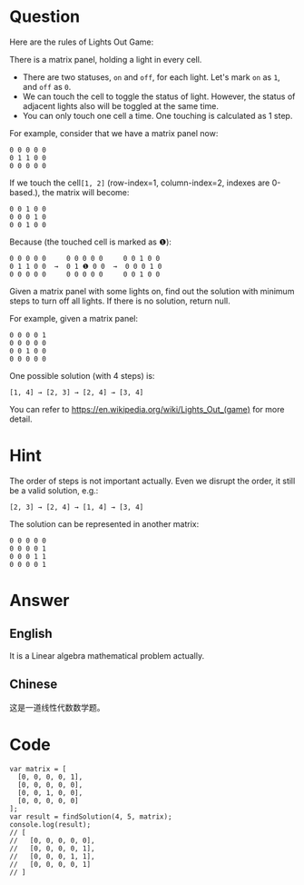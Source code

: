 # Question

Here are the rules of Lights Out Game:

There is a matrix panel, holding a light in every cell.
* There are two statuses, `on` and `off`, for each light. Let's mark `on` as `1`, and `off` as `0`.
* We can touch the cell to toggle the status of light. However, the status of adjacent lights also will be toggled at the same time.
* You can only touch one cell a time. One touching is calculated as 1 step. 

For example, consider that we have a matrix panel now:

    0 0 0 0 0
    0 1 1 0 0
    0 0 0 0 0

If we touch the cell`[1, 2]` (row-index=1, column-index=2, indexes are 0-based.), the matrix will become:

    0 0 1 0 0
    0 0 0 1 0
    0 0 1 0 0

Because (the touched cell is marked as ❶):

    0 0 0 0 0     0 0 0 0 0     0 0 1 0 0
    0 1 1 0 0  →  0 1 ❶ 0 0  →  0 0 0 1 0
    0 0 0 0 0     0 0 0 0 0     0 0 1 0 0

Given a matrix panel with some lights on, find out the solution with minimum steps to turn off all lights. If there is no solution, return null.

For example, given a matrix panel:

    0 0 0 0 1
    0 0 0 0 0
    0 0 1 0 0
    0 0 0 0 0

One possible solution (with 4 steps) is:

    [1, 4] → [2, 3] → [2, 4] → [3, 4]


You can refer to https://en.wikipedia.org/wiki/Lights_Out_(game) for more detail.

# Hint

The order of steps is not important actually. Even we disrupt the order, it still be a valid solution, e.g.:

    [2, 3] → [2, 4] → [1, 4] → [3, 4]

The solution can be represented in another matrix:

    0 0 0 0 0
    0 0 0 0 1
    0 0 0 1 1
    0 0 0 0 1

# Answer

## English
It is a Linear algebra mathematical problem actually.

## Chinese
这是一道线性代数数学题。

# Code
    var matrix = [
      [0, 0, 0, 0, 1],
      [0, 0, 0, 0, 0],
      [0, 0, 1, 0, 0],
      [0, 0, 0, 0, 0]
    ];
    var result = findSolution(4, 5, matrix);
    console.log(result);
    // [
    //   [0, 0, 0, 0, 0],
    //   [0, 0, 0, 0, 1],
    //   [0, 0, 0, 1, 1],
    //   [0, 0, 0, 0, 1]
    // ]